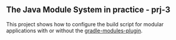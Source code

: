 ## The Java Module System in practice - prj-3

This project shows how to configure the build script for modular applications with or without the [gradle-modules-plugin](https://github.com/java9-modularity/gradle-modules-plugin).
